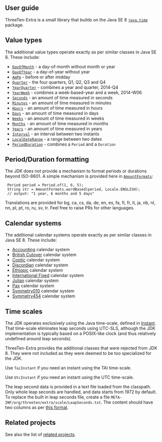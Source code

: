 ## User guide

ThreeTen-Extra is a small library that builds on the Java SE 8
[`java.time`](https://docs.oracle.com/javase/8/docs/api/java/time/package-summary.html) package.


## Value types

The additional value types operate exactly as per similar classes in Java SE 8.
These include:

* [`DayOfMonth`](apidocs/org.threeten.extra/org/threeten/extra/DayOfMonth.html) - a day-of-month without month or year
* [`DayOfYear`](apidocs/org.threeten.extra/org/threeten/extra/DayOfYear.html) - a day-of-year without year
* [`AmPm`](apidocs/org.threeten.extra/org/threeten/extra/AmPm.html) - before or after midday
* [`Quarter`](apidocs/org.threeten.extra/org/threeten/extra/Quarter.html) - the four quarters, Q1, Q2, Q3 and Q4
* [`YearQuarter`](apidocs/org.threeten.extra/org/threeten/extra/YearQuarter.html) - combines a year and quarter, 2014-Q4
* [`YearWeek`](apidocs/org.threeten.extra/org/threeten/extra/YearWeek.html) - combines a week-based-year and a week, 2014-W06
* [`Seconds`](apidocs/org.threeten.extra/org/threeten/extra/Seconds.html) - an amount of time measured in seconds
* [`Minutes`](apidocs/org.threeten.extra/org/threeten/extra/Minutes.html) - an amount of time measured in minutes
* [`Hours`](apidocs/org.threeten.extra/org/threeten/extra/Hours.html) - an amount of time measured in hours
* [`Days`](apidocs/org.threeten.extra/org/threeten/extra/Days.html) - an amount of time measured in days
* [`Weeks`](apidocs/org.threeten.extra/org/threeten/extra/Weeks.html) - an amount of time measured in weeks
* [`Months`](apidocs/org.threeten.extra/org/threeten/extra/Months.html) - an amount of time measured in months
* [`Years`](apidocs/org.threeten.extra/org/threeten/extra/Years.html) - an amount of time measured in years
* [`Interval`](apidocs/org.threeten.extra/org/threeten/extra/Interval.html) - an interval between two instants
* [`LocalDateRange`](apidocs/org.threeten.extra/org/threeten/extra/LocalDateRange.html) - a range between two dates
* [`PeriodDuration`](apidocs/org.threeten.extra/org/threeten/extra/PeriodDuration.html) - combines a `Period` and a `Duration`


## Period/Duration formatting

The JDK does not provide a mechanism to format periods or durations beyond ISO-8601.
A simple mechanism is provided here in [`AmountFormats`](apidocs/org.threeten.extra/org/threeten/extra/AmountFormats.html):

```
 Period period = Period.of(1, 6, 5);
 String str = AmountFormats.wordBased(period, Locale.ENGLISH);
 // output: "1 year, 6 months and 5 days"
```

Translations are provided for bg, ca, cs, da, de, en, es, fa, fi, fr, it, ja, nb, nl, nn, pl, pt, ro, ru, sv, tr.
Feel free to raise PRs for other languages.


## Calendar systems

The additional calendar systems operate exactly as per similar classes in Java SE 8.
These include:

* [Accounting](apidocs/org.threeten.extra/org/threeten/extra/chrono/AccountingChronology.html) calendar system
* [British Cutover](apidocs/org.threeten.extra/org/threeten/extra/chrono/BritishCutoverChronology.html) calendar system
* [Coptic](apidocs/org.threeten.extra/org/threeten/extra/chrono/CopticChronology.html) calendar system
* [Discordian](apidocs/org.threeten.extra/org/threeten/extra/chrono/DiscordianChronology.html) calendar system
* [Ethiopic](apidocs/org.threeten.extra/org/threeten/extra/chrono/EthiopicChronology.html) calendar system
* [International Fixed](apidocs/org.threeten.extra/org/threeten/extra/chrono/InternationalFixedChronology.html) calendar system
* [Julian](apidocs/org.threeten.extra/org/threeten/extra/chrono/JulianChronology.html) calendar system
* [Pax](apidocs/org.threeten.extra/org/threeten/extra/chrono/PaxChronology.html) calendar system
* [Symmetry010](apidocs/org.threeten.extra/org/threeten/extra/chrono/Symmetry010Chronology.html) calendar system
* [Symmetry454](apidocs/org.threeten.extra/org/threeten/extra/chrono/Symmetry454Chronology.html) calendar system


## Time scales

The JDK operates exclusively using the Java time-scale, defined in
[Instant](https://docs.oracle.com/javase/8/docs/api/java/time/Instant.html).
That time-scale eliminates leap seconds using UTC-SLS, although the JDK implementation
is typically based on a POSIX-like clock (and thus relatively undefined around leap seconds).

ThreeTen-Extra provides the additional classes that were rejected from JDK 8.
They were not included as they were deemed to be too specialized for the JDK.

Use `TaiInstant` if you need an instant using the TAI time-scale.

Use `UtcInstant` if you need an instant using the UTC time-scale.

The leap second data is provided in a text file loaded from the classpath.
Only whole leap seconds are handled, and data starts from 1972 by default.
To replace the built in leap seconds file, create a file `META-INF/org/threeten/extra/scale/LeapSeconds.txt`.
The content should have two columns as per [this format](https://github.com/ThreeTen/threeten-extra/blob/0cf61e35fc165062eb70a66b026c54c261dce46d/src/main/resources/org/threeten/extra/scale/LeapSeconds.txt).


## Related projects

See also the list of [related projects](related.html).
